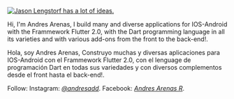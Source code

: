 [![Jason Lengstorf has a lot of ideas.](https://scontent.fpei3-1.fna.fbcdn.net/v/t1.6435-9/186462094_4655811724446788_9019081938847671562_n.jpg?_nc_cat=100&ccb=1-3&_nc_sid=730e14&_nc_eui2=AeE0K9MuGANHhXvAWcrjNAbGk_4O61EJRFqT_g7rUQlEWp3AnxS2l1C_PlNjYCw2AL1_7pRhvsJre0LZ_l6EH9Fe&_nc_ohc=9jU4WhZ6K68AX9_05SV&_nc_ht=scontent.fpei3-1.fna&oh=aea69a7ac1ec067cdc5f8b002f694bb3&oe=60C54144)](https://www.facebook.com/Andres.Arenas.Rs)

Hi, I'm Andres Arenas, I build many and diverse applications for IOS-Android with the Frammework Flutter 2.0, with the Dart programming language in all its varieties and with various add-ons from the front to the back-end!.

Hola, soy Andres Arenas, Construyo muchas y diversas aplicaciones para IOS-Android con el Frammework Flutter 2.0, con el lenguage de programación Dart en todas sus variedades y con diversos complementos desde el front hasta el back-end!.

Follow:
Instagram: [_@andresadd_](https://www.instagram.com/andresadd).
Facebook: [_Andres Arenas R_](https://www.facebook.com/Andres.Arenas.Rs).
